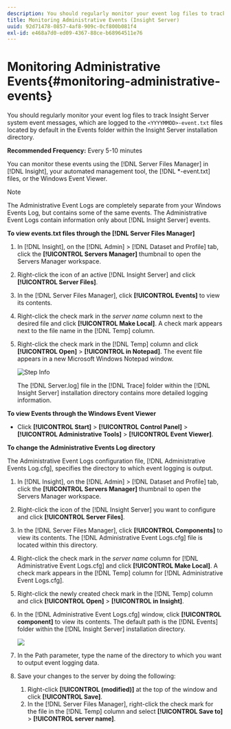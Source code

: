 ```yaml
---
description: You should regularly monitor your event log files to track Insight Server system event messages, which are logged to the <YYYYMMDD>-event.txt files located by default in the Events folder within the Insight Server installation directory.
title: Monitoring Administrative Events (Insight Server)
uuid: 92d71478-0857-4af8-909c-0cf800b081f4
exl-id: e468a7d0-ed09-4367-88ce-b68964511e76
---
```

# Monitoring Administrative Events{#monitoring-administrative-events}

You should regularly monitor your event log files to track Insight Server system event messages, which are logged to the `<YYYYMMDD>-event.txt` files located by default in the Events folder within the Insight Server installation directory.

 **Recommended Frequency:** Every 5-10 minutes

You can monitor these events using the [!DNL Server Files Manager] in [!DNL Insight], your automated management tool, the [!DNL *-event.txt] files, or the Windows Event Viewer.

>[!NOTE]
>
>The Administrative Event Logs are completely separate from your Windows Events Log, but contains some of the same events. The Administrative Event Logs contain information only about [!DNL Insight Server] events.

**To view events.txt files through the [!DNL Server Files Manager]** 

1. In [!DNL Insight], on the [!DNL Admin] > [!DNL Dataset and Profile] tab, click the **[!UICONTROL Servers Manager]** thumbnail to open the Servers Manager workspace.
1. Right-click the icon of an active [!DNL Insight Server] and click **[!UICONTROL Server Files]**.
1. In the [!DNL Server Files Manager], click **[!UICONTROL Events]** to view its contents.
1. Right-click the check mark in the *server name* column next to the desired file and click **[!UICONTROL Make Local]**. A check mark appears next to the file name in the [!DNL Temp] column.
1. Right-click the check mark in the [!DNL Temp] column and click **[!UICONTROL Open]** > **[!UICONTROL in Notepad]**. The event file appears in a new Microsoft Windows Notepad window.

   ![Step Info](assets/vis_FileManager_eventfile.png)

   The [!DNL Server.log] file in the [!DNL Trace] folder within the [!DNL Insight Server] installation directory contains more detailed logging information. 

**To view Events through the Windows Event Viewer**

* Click **[!UICONTROL Start]** > **[!UICONTROL Control Panel]** > **[!UICONTROL Administrative Tools]** > **[!UICONTROL Event Viewer]**.

**To change the Administrative Events Log directory**

The Administrative Event Logs configuration file, [!DNL Administrative Events Log.cfg], specifies the directory to which event logging is output.

1. In [!DNL Insight], on the [!DNL Admin] > [!DNL Dataset and Profile] tab, click the **[!UICONTROL Servers Manager]** thumbnail to open the Servers Manager workspace. 

1. Right-click the icon of the [!DNL Insight Server] you want to configure and click **[!UICONTROL Server Files]**. 

1. In the [!DNL Server Files Manager], click **[!UICONTROL Components]** to view its contents. The [!DNL Administrative Event Logs.cfg] file is located within this directory. 

1. Right-click the check mark in the *server name* column for [!DNL Administrative Event Logs.cfg] and click **[!UICONTROL Make Local]**. A check mark appears in the [!DNL Temp] column for [!DNL Administrative Event Logs.cfg]. 

1. Right-click the newly created check mark in the [!DNL Temp] column and click **[!UICONTROL Open]** > **[!UICONTROL in Insight]**. 

1. In the [!DNL Administrative Event Logs.cfg] window, click **[!UICONTROL component]** to view its contents. The default path is the [!DNL Events] folder within the [!DNL Insight Server] installation directory.

   ![](assets/cfg_adminevents_examplevalues.png)

1. In the Path parameter, type the name of the directory to which you want to output event logging data. 
1. Save your changes to the server by doing the following:

    1. Right-click **[!UICONTROL (modified)]** at the top of the window and click **[!UICONTROL Save]**. 
    1. In the [!DNL Server Files Manager], right-click the check mark for the file in the [!DNL Temp] column and select **[!UICONTROL Save to]** > **[!UICONTROL server name]**.
